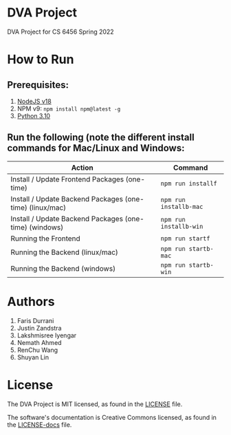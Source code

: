 # DVA Project

DVA Project for CS 6456 Spring 2022

# How to Run

## Prerequisites:

1. [NodeJS v18](https://nodejs.org/en/download/)
1. NPM v9: `npm install npm@latest -g`
1. [Python 3.10](https://www.python.org/downloads/release/python-3108/)

## Run the following (note the different install commands for Mac/Linux and Windows:

| Action                                                    | Command                |
| ----------------------------------------------------------| ------------------     |
| Install / Update Frontend Packages (one-time)             | `npm run installf`     |
| Install / Update Backend Packages (one-time) (linux/mac)  | `npm run installb-mac` |
| Install / Update Backend Packages (one-time) (windows)    | `npm run installb-win` |
| Running the Frontend                                      | `npm run startf`       |
| Running the Backend (linux/mac)                           | `npm run startb-mac`   |
| Running the Backend (windows)                             | `npm run startb-win`   |

# Authors

1. Faris Durrani
1. Justin Zandstra
1. Lakshmisree Iyengar
1. Nemath Ahmed
1. RenChu Wang
1. Shuyan Lin

# License

The DVA Project is MIT licensed, as found in the [LICENSE](./LICENSE) file.

The software's documentation is Creative Commons licensed, as found in the [LICENSE-docs](./.github/LICENSE-docs) file.
